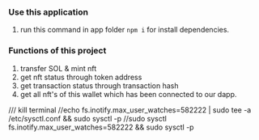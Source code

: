 


### Use this application
1. run  this command in app folder `npm i` for install dependencies.

### Functions of this project
1. transfer SOL & mint nft
2. get nft status through token address
3. get transaction status through transaction hash
4. get all nft's of this wallet which has been connected to our dapp.





/// kill terminal 
//echo fs.inotify.max_user_watches=582222 | sudo tee -a /etc/sysctl.conf && sudo sysctl -p
//sudo sysctl fs.inotify.max_user_watches=582222 && sudo sysctl -p





